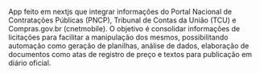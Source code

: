 App feito em nextjs que integrar informações do Portal Nacional de Contratações Públicas (PNCP), Tribunal de Contas da União (TCU) e Compras.gov.br (cnetmobile). O objetivo é consolidar informações de licitações para facilitar a manipulação dos mesmos, possibilitando automação como geração de planilhas, análise de dados, elaboração de documentos como atas de registro de preço e textos para publicação em diário oficial.
